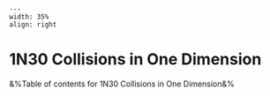 
```{figure} /figures/busy.png
---
width: 35%
align: right
```
# 1N30 Collisions in One Dimension

&%Table of contents for 1N30 Collisions in One Dimension&%